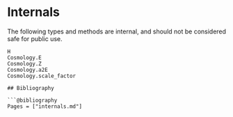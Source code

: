 # Internals

The following types and methods are internal, and should not be considered safe for public use.
```@docs
H
Cosmology.E
Cosmology.Z
Cosmology.a2E
Cosmology.scale_factor

## Bibliography

```@bibliography
Pages = ["internals.md"]
```
